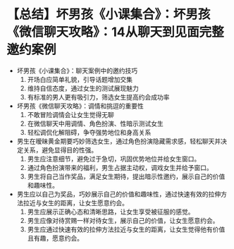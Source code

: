 # 【总结】坏男孩《小课集合》：坏男孩《微信聊天攻略》：14从聊天到见面完整邀约案例

-   坏男孩《小课集合》：聊天案例中的邀约技巧
    1.  开场白应简单礼貌，引导话题增加交集
    2.  维持自信态度，通过女生的测试展现魅力
    3.  有标准的男人更有吸引力，筛选女生提高约会成功率
-   坏男孩《微信聊天攻略》：调情和挑逗的重要性
    1.  不敢冒险调情会让女生觉得无聊
    2.  在微信聊天中用调情、角色扮演、性暗示测试女生
    3.  轻松调侃化解阻碍，争夺强势地位和身高关系
-   男生在暧昧黄金期要巧妙筛选女生，通过角色扮演隐藏需求感，轻松聊天并决定关系，避免显得目的性强。
    1.  男生应注意细节，避免过于急切，巩固优势地位并给女生窗口。
    2.  通过角色扮演带来的福利，男生占据主动权，调戏女生并给予窗口。
    3.  男生将自己当作奖品，满足女生期待，提出暗示性邀约，展示自己的价值和趣味性。
-   男生应以自己为奖品，巧妙展示自己的价值和趣味性，通过快速有效的拉伸方法拉近与女生的距离，让女生愿意约会。
    1.  男生应展示正确心态和清晰思路，让女生享受被征服的感觉。
    2.  男生应像对待赏赐一样对待女生，展示自己的价值，让女生愿意约会。
    3.  男生应通过快速有效的拉伸方法拉近与女生的距离，让女生觉得他有价值且有趣，愿意约会。